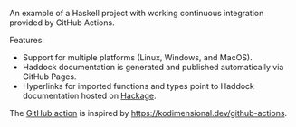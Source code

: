 An example of a Haskell project with working continuous integration provided by GitHub Actions.

Features:

- Support for multiple platforms (Linux, Windows, and MacOS).
- Haddock documentation is generated and published automatically via GitHub Pages.
- Hyperlinks for imported functions and types point to Haddock documentation hosted on [Hackage](https://hackage.haskell.org/).

The [GitHub action](https://github.com/jonathanknowles/haskell-example/actions) is inspired by https://kodimensional.dev/github-actions.
